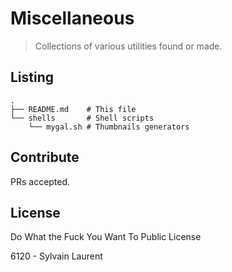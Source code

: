 # Miscellaneous

> Collections of various utilities found or made.

## Listing

```
.
├── README.md    # This file
└── shells       # Shell scripts
    └── mygal.sh # Thumbnails generators
```

## Contribute

PRs accepted.

## License

Do What the Fuck You Want To Public License

6120 - Sylvain Laurent
